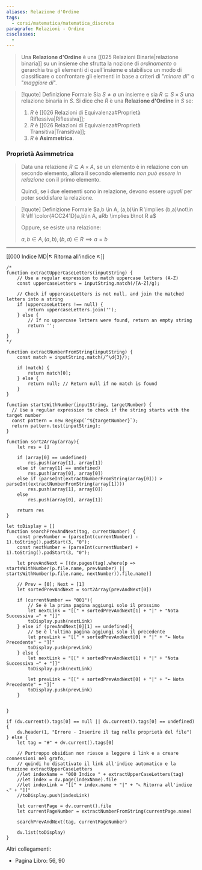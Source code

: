 ```yaml
---
aliases: Relazione d'Ordine
tags:
  - corsi/matematica/matematica_discreta
paragrafo: Relazioni - Ordine
cssclasses:
  - 
---
```

>Una **Relazione d'Ordine** è una [[025 Relazioni Binarie|relazione binaria]] su un insieme che sfrutta la nozione di *ordinamento* o gerarchia tra gli elementi di quell'insieme e stabilisce un modo di classificare o confrontare gli elementi in base a criteri di "*minore di*" o "*maggiore di*".

> [!quote] Definizione Formale
>Sia $S\neq \emptyset$ un insieme e sia $R \subseteq S\times S$ una relazione binaria in $S$.
>Si dice che $R$ è una **Relazione d'Ordine** in $S$ se:
>1. $R$ è [[026 Relazioni di Equivalenza#Proprietà Riflessiva|Riflessiva]];
>2. $R$ è [[026 Relazioni di Equivalenza#Proprietà Transitiva|Transitiva]];
>3. $R$ è **Asimmetrica**.

### Proprietà Asimmetrica
>Data una relazione $R \subseteq A\times A$, se un elemento è in relazione con un secondo elemento, allora il secondo elemento *non può essere in relazione* con il primo elemento. 
>
>Quindi, se i due elementi sono in relazione, devono essere *uguali* per poter soddisfare la relazione.

> [!quote] Definizione Formale
> $a,b \in A, (a,b)\in R \implies (b,a)\not\in R \iff \color{#CC241D}a,b\in A, aRb \implies b\not R a$
> 
> Oppure, se esiste una relazione:
> 
> $a, b\in A, (a,b),(b,a)\in R \implies a=b$


___
[[000 Indice MD|↖ Ritorna all'indice ↖]]

```dataviewjs
/*
function extractUpperCaseLetters(inputString) {
	// Use a regular expression to match uppercase letters (A-Z)
	const uppercaseLetters = inputString.match(/[A-Z]/g);
	
	// Check if uppercaseLetters is not null, and join the matched letters into a string
	if (uppercaseLetters !== null) {
		return uppercaseLetters.join('');
	} else {
	    // If no uppercase letters were found, return an empty string
	    return '';
	}
}
*/

function extractNumberFromString(inputString) {
	const match = inputString.match(/^\d{3}/);
	
	if (match) {
		return match[0];
	} else {
		return null; // Return null if no match is found
	}
}

function startsWithNumber(inputString, targetNumber) {
  // Use a regular expression to check if the string starts with the target number
  const pattern = new RegExp(`^${targetNumber}`);
  return pattern.test(inputString);
}

function sort2Array(array){
	let res = []
	
	if (array[0] == undefined)
		res.push(array[1], array[1])
	else if (array[1] == undefined)
		res.push(array[0], array[0])
	else if (parseInt(extractNumberFromString(array[0])) > parseInt(extractNumberFromString(array[1])))
		res.push(array[1], array[0])
	else
		res.push(array[0], array[1])
	
	return res
}

let toDisplay = []
function searchPrevAndNext(tag, currentNumber) {
	const prevNumber = (parseInt(currentNumber) - 1).toString().padStart(3, "0");
	const nextNumber = (parseInt(currentNumber) + 1).toString().padStart(3, "0");
	
	let prevAndNext = [(dv.pages(tag).where(p => startsWithNumber(p.file.name, prevNumber) || startsWithNumber(p.file.name, nextNumber)).file.name)]
	
	// Prev = [0]; Next = [1]
	let sortedPrevAndNext = sort2Array(prevAndNext[0])
	
	if (currentNumber == "001"){ 
		// Se è la prima pagina aggiungi solo il prossimo
		let nextLink = "[[" + sortedPrevAndNext[1] + "|" + "Nota Successiva →" + "]]"
		toDisplay.push(nextLink)
	} else if (prevAndNext[0][1] == undefined){
		// Se è l'ultima pagina aggiungi solo il precedente
		let prevLink = "[[" + sortedPrevAndNext[0] + "|" + "← Nota Precedente" + "]]"
		toDisplay.push(prevLink)
	} else {
		let nextLink = "[[" + sortedPrevAndNext[1] + "|" + "Nota Successiva →" + "]]"
		toDisplay.push(nextLink)
		
		let prevLink = "[[" + sortedPrevAndNext[0] + "|" + "← Nota Precedente" + "]]"
		toDisplay.push(prevLink)
	}
	
	
}

if (dv.current().tags[0] == null || dv.current().tags[0] == undefined){
	dv.header(1, "Errore - Inserire il tag nelle proprietà del file")
} else {
	let tag = "#" + dv.current().tags[0]

	// Purtroppo obsidian non riesce a leggere i link e a creare connessioni nel grafo,
	// quindi ho disattivato il link all'indice automatico e la funzione extractUpperCaseLetters
	//let indexName = "000 Indice " + extractUpperCaseLetters(tag)
	//let index = dv.page(indexName).file
	//let indexLink = "[[" + index.name + "|" + "↖ Ritorna all'indice ↖" + "]]"
	//toDisplay.push(indexLink)
	
	let currentPage = dv.current().file
	let currentPageNumber = extractNumberFromString(currentPage.name)
	
	searchPrevAndNext(tag, currentPageNumber)
	
	dv.list(toDisplay)
}
```

Altri collegamenti: 
- Pagina Libro: 56, 90